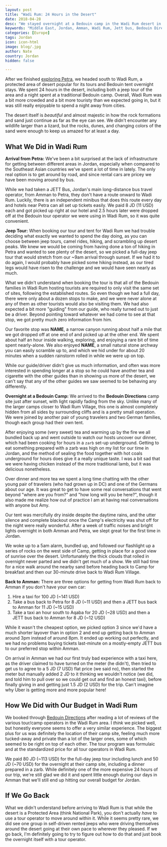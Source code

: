 ```yaml
---
layout: post
title: "Wadi Rum: 24 Hours in the Desert"
date: 2018-04-28
desc: "We stayed overnight at a Bedouin camp in the Wadi Rum desert in southern Jordan and really enjoyed the peace, quiet, and views (despite some surprise rain!)."
keywords: "Middle East, Jordan, Amman, Wadi Rum, Jett bus, Bedouin Directions, bedouin, jeep tour, What to Do, RTW"
categories: [Europe]
tags: Jordan
icon: icon-html
image: blog/.jpg
author: Nate
country: Jordan
hidden: false

---
```


After we finished [exploring Petra](/blog/2018/04/petra/), we headed south to Wadi Rum, a protected area of desert popular for its tours and Bedouin tent overnight stays. We spent 24 hours in the desert, including both a jeep tour of the area and a night spent at a traditional Bedouin camp. Overall, Wadi Rum was a bit more crowded and a bit more touristy than we expected going in, but it was still really enjoyable to spend a night away from cities.

The desert itself is _beautiful_ and almost majestic in how the rock formations and sand just continue as far as the eye can see. We didn't encounter any wildlife larger than a lizard, but the rocks, dunes, and changing colors of the sand were enough to keep us amazed for at least a day. 

## <i class="fa fa-check-square" aria-hidden="true" style="color:#2495C4;"></i> What We Did in Wadi Rum

**Arrival from Petra:** We've been a bit surprised at the lack of infrastructure for getting between different areas in Jordan, especially when compared to the Southeast Asian countries we've spent a lot of time in lately. The only real option is to get around by road, and since rental cars are pricey we have been moving around by bus. 

While we had taken a JETT Bus, Jordan's main long-distance bus travel operator, from Amman to Petra, they don't have a route onward to Wadi Rum. Luckily, there is an independent minibus that does this route every day and hotels near Petra can all set up tickets easily. We paid 8 JD (11 USD) each and got picked up right at our hotel and 2.5 hours later were dropped off at the Bedouin tour operator we were using in Wadi Rum, so it was quite convenient.

**Jeep Tour:** When booking our tour and tent for Wadi Rum we had trouble deciding what exactly we wanted to spend the day doing, as you can choose between jeep tours, camel rides, hiking, and scrambling up desert peaks. We knew we would be coming from having done a ton of hiking in Petra and wanted to see plenty of the desert, so we picked a full-day jeep tour that would stretch from our ~9am arrival through sunset. If we had it to do again, I would probably have picked some hiking instead, as our tired legs would have risen to the challenge and we would have seen nearly as much.

What we didn't understand when booking the tour is that all of the Bedouin families in Wadi Rum hosting tourists are required to only visit the same set of sites, following the established routes. So even though we had a full day, there were only about a dozen stops to make, and we were never alone at any of them as other tourists would also be visiting them. We had also expected a bit more "guiding" from our guide, who really turned out to just be a driver. Beyond pointing toward whatever we had come to see at that stop, we got pretty much zero information from him.

Our favorite stop was **NAME**, a narrow canyon running about half a mile that we got dropped off at one end of and picked up at the other end. We spent about half an hour inside walking, exploring, and enjoying a rare bit of time spent nearly-alone. We also enjoyed **NAME**, a small natural stone archway you can easily scramble up to, and which we hid under for about 20 minutes when a sudden rainstorm rolled in while we were up on top.

While our guide/driver didn't give us much information, and often was more interested in spending longer at a stop so he could have another tea and cigarette with the other guides than in showing us more of the desert, we can't say that any of the other guides we saw seemed to be behaving any differently.

**Overnight at a Bedouin Camp:** We arrived to the **Bedouin Directions** camp site just after sunset, with light rapidly fading from the sky. Unlike many of the larger camps closer to Wadi Rum Village, this one is almost completely hidden from all sides by surrounding cliffs and is a pretty small operation. We were joined by another pair of young travelers and two German families, though each group had their own tent.

After enjoying some (very sweet) tea and warming up by the fire we all bundled back up and went outside to watch our hosts uncover our dinner, which had been cooking for hours in a `zarb` set-up underground. Getting to eat something prepared with a zarb was high on my list for our time in Jordan, and the method of sealing the food together with hot coals underground for hours does give it a really unique taste. I was a bit sad that we were having chicken instead of the more traditional lamb, but it was delicious nonetheless. 

Over dinner and more tea we spent a long time chatting with the other young pair of travelers (who had grown up in DC) and one of the Germans about our age. It was great to get to have some real conversations that went beyond "where are you from?" and "how long will you be here?", though it also made me realize how out of practice I am at having real conversations with anyone but Amy. 

Our tent was mercifully dry inside despite the daytime rains, and the utter silence and complete blackout once the Camp's electricity was shut off for the night were really wonderful. After a week of traffic noises and bright lights overnight in both Amman and Petra, we slept great for the first time in Jordan.

We woke up to a 5am alarm, bundled up, and followed our flashlight up a series of rocks on the west side of Camp, getting in place for a good view of sunrise over the desert. Unfortunately the thick clouds that rolled in overnight never parted and we didn't get much of a show. We still had time for a nice walk around the nearby sand before heading back to Camp for breakfast and then our 30-minute drive back to Wadi Rum Village.

**Back to Amman:** There are three options for getting from Wadi Rum back to Amman if you don't have your own car:
1. Hire a taxi for 100 JD (~141 USD)
1. Take a bus back to Petra for 8 JD (~11 USD) and then a JETT bus back to Amman for 11 JD (~15 USD)
1. Take a taxi an hour south to Aqaba for 20 JD (~28 USD) and then a JETT bus back to Amman for 8 JD (~12 USD)

While it wasn't the cheapest option, we picked option 3 since we'd have a much shorter layover than in option 2 and end up getting back to Amman around 3pm instead of around 8pm. It ended up working out perfectly, and we had no problems buying tickets last-minute on a mostly-empty JETT bus to our preferred stop within Amman. 

On arrival in Amman we had our first truly bad experience with a taxi here, as the driver claimed to have turned on the meter (he didn't), then tried to get us to agree to a 5 JD (7 USD) flat price (we said no), then started the meter but manually added 2 JD to it thinking we wouldn't notice (we did, and told him to pull over so we could get out and find an honest taxi), before finally giving in and getting just 1.5 JD (2 USD) for the trip. Can't imagine why Uber is getting more and more popular here!

## <i class="fa fa-check-square" aria-hidden="true" style="color:#2495C4;"></i> How We Did with Our Budget in Wadi Rum

We booked through [Bedouin Directions](https://wadirumjeeptours.com/) after reading a lot of reviews of the various tour/camp operators in the Wadi Rum area. I _think_ we picked well, but honestly everyone seems to offer a very similar experience. The biggest plus for us was definitely the location of their camp site, feeling much more tucked-away and private than a lot of the larger ones, some of which seemed to be right on top of each other. The tour program was formulaic and at the standardized price for all tour operators in Wadi Rum.

We paid 80 JD (~113 USD) for the full-day jeep tour including lunch and 50 JD (~70 USD) for the overnight at their camp site, including a dinner prepared in a zarb. While definitely one of the more expensive 24 hours of our trip, we're still glad we did it and spent little enough during our days in Amman that we'll still end up hitting our overall budget for Jordan.

## <i class="fa fa-check-square" aria-hidden="true" style="color:#2495C4;"></i> If We Go Back

What we didn't understand before arriving to Wadi Rum is that while the desert is a Protected Area (think National Park), you don't actually _have_ to use a tour operator to move around within it. While it seems pretty rare, we did see one group in self-driven rented jeeps who were driving themselves around the desert going at their own pace to wherever they pleased. If we go back, I'm definitely going to try to figure out how to do that and just book the overnight itself with a tour operator.